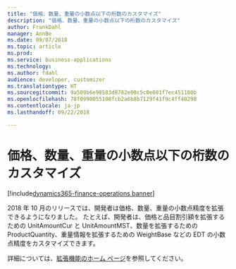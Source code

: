 ```yaml
---
title: "価格、数量、重量の小数点以下の桁数のカスタマイズ"
description: "価格、数量、重量の小数点以下の桁数のカスタマイズ"
author: FrankDahl
manager: AnnBe
ms.date: 09/07/2018
ms.topic: article
ms.prod: 
ms.service: business-applications
ms.technology: 
ms.author: fdahl
audience: developer, customizer
ms.translationtype: HT
ms.sourcegitcommit: 9a509b6e98583d8782e00c5c0e081f7ec451180b
ms.openlocfilehash: 78f0990055108fcb2a6b8b7129f41f9c4ff40298
ms.contentlocale: ja-jp
ms.lasthandoff: 09/22/2018

---
```


# <a name="customize-number-of-decimals-for-prices-quantities-and-weight"></a>価格、数量、重量の小数点以下の桁数のカスタマイズ

[!include[dynamics365-finance-operations banner](../includes/dynamics365-finance-operations.md)]

2018 年 10 月のリリースでは、開発者は価格、数量、重量の小数点精度を拡張できるようになりました。 たとえば、開発者は、価格と品目割引額を拡張するための UnitAmountCur と UnitAmountMST、数量を拡張するための ProductQuantity、重量情報を拡張するための WeightBase などの EDT の小数点精度をカスタマイズできます。

詳細については、[拡張機能のホーム ページ](/dynamics365/unified-operations/dev-itpro/extensibility/extensibility-home-page)を参照してください。

